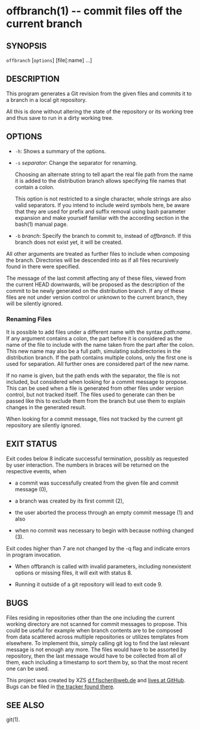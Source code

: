 offbranch(1) -- commit files off the current branch
===================================================

## SYNOPSIS

`offbranch` [`options`] [file[:name] ...]


## DESCRIPTION

This program generates a Git revision from the given files and commits it to a branch in a local git repository.

All this is done without altering the state of the repository or its working tree and thus save to run in a dirty working tree.


## OPTIONS

  - `-h`:
    Shows a summary of the options.

  - `-s` _separator_:
    Change the separator for renaming.

    Choosing an alternate string to tell apart the real file path from the name it is added to the distribution branch allows specifying file names that contain a colon.

    This option is not restricted to a single character, whole strings are also valid separators. If you intend to include weird symbols here, be aware that they are used for prefix and suffix removal using bash parameter expansion and make yourself familiar with the according section in the bash(1) manual page.

  - `-b` _branch_:
    Specify the branch to commit to, instead of _offbranch_. If this branch does not exist yet, it will be created.

All other arguments are treated as further files to include when composing the branch. Directories will be descended into as if all files recursively found in there were specified.

The message of the last commit affecting any of these files, viewed from the current HEAD downwards, will be proposed as the description of the commit to be newly generated on the distribution branch. If any of these files are not under version control or unknown to the current branch, they will be silently ignored.


### Renaming Files

It is possible to add files under a different name with the syntax _path:name_. If any argument contains a colon, the part before it is considered as the name of the file to include with the name taken from the part after the colon. This new name may also be a full path, simulating subdirectories in the distribution branch. If the path contains multiple colons, only the first one is used for separation. All further ones are considered part of the new name.

If no name is given, but the path ends with the separator, the file is not included, but considered when looking for a commit message to propose. This can be used when a file is generated from other files under version control, but not tracked itself. The files used to generate can then be passed like this to exclude them from the branch but use them to explain changes in the generated result.

When looking for a commit message, files not tracked by the current git repository are silently ignored.


## EXIT STATUS

Exit codes below 8 indicate successful termination, possibly as requested by user interaction. The numbers in braces will be returned on the respective events, when

  - a commit was successfully created from the given file and commit message (0),

  - a branch was created by its first commit (2),

  - the user aborted the process through an empty commit message (1) and also

  - when no commit was necessary to begin with because nothing changed (3).

Exit codes higher than 7 are not changed by the -q flag and indicate errors in program invocation.

  - When offbranch is called with invalid parameters, including nonexistent options or missing files, it will exit with status 8.

  - Running it outside of a git repository will lead to exit code 9.


## BUGS

Files residing in repositories other than the one including the current working directory are not scanned for commit messages to propose. This could be useful for example when branch contents are to be composed from data scattered across multiple repositories or utilizes templates from elsewhere. To implement this, simply calling git log to find the last relevant message is not enough any more. The files would have to be assorted by repository, then the last message would have to be collected from all of them, each including a timestamp to sort them by, so that the most recent one can be used.

This project was created by XZS <d.f.fischer@web.de> and [lives at GitHub](http://github.com/dffischer/pkgrepotools). Bugs can be filed in [the tracker found there](http://github.com/dffischer/pkgrepotools/issues).


## SEE ALSO

git(1).
